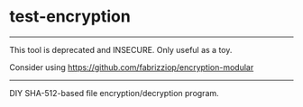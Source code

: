 test-encryption
===============

-----------------------------------------------------------------------
This tool is deprecated and INSECURE. Only useful as a toy.

Consider using https://github.com/fabrizziop/encryption-modular

-----------------------------------------------------------------------

DIY SHA-512-based file encryption/decryption program. 

